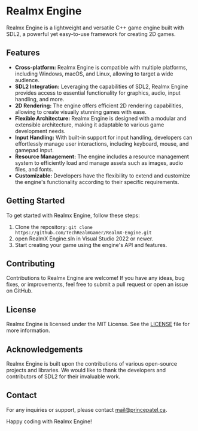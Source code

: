 # Realmx Engine

Realmx Engine is a lightweight and versatile C++ game engine built with SDL2, a powerful yet easy-to-use framework for creating 2D games.

## Features

- **Cross-platform:** Realmx Engine is compatible with multiple platforms, including Windows, macOS, and Linux, allowing to target a wide audience.
- **SDL2 Integration:** Leveraging the capabilities of SDL2, Realmx Engine provides access to essential functionality for graphics, audio, input handling, and more.
- **2D Rendering:** The engine offers efficient 2D rendering capabilities, allowing to create visually stunning games with ease.
- **Flexible Architecture:** Realmx Engine is designed with a modular and extensible architecture, making it adaptable to various game development needs.
- **Input Handling:** With built-in support for input handling, developers can effortlessly manage user interactions, including keyboard, mouse, and gamepad input.
- **Resource Management:** The engine includes a resource management system to efficiently load and manage assets such as images, audio files, and fonts.
- **Customizable:** Developers have the flexibility to extend and customize the engine's functionality according to their specific requirements.

## Getting Started

To get started with Realmx Engine, follow these steps:

1. Clone the repository: `git clone https://github.com/TechRealmGamer/RealmX-Engine.git`
2. open RealmX Engine.sln in Visual Studio 2022 or newer.
3. Start creating your game using the engine's API and features.


## Contributing

Contributions to Realmx Engine are welcome! If you have any ideas, bug fixes, or improvements, feel free to submit a pull request or open an issue on GitHub.

## License

Realmx Engine is licensed under the MIT License. See the [LICENSE](LICENSE) file for more information.

## Acknowledgements

Realmx Engine is built upon the contributions of various open-source projects and libraries. We would like to thank the developers and contributors of SDL2 for their invaluable work.

## Contact

For any inquiries or support, please contact [mail@princepatel.ca](mailto:mail@princepatel.ca).

Happy coding with Realmx Engine!

